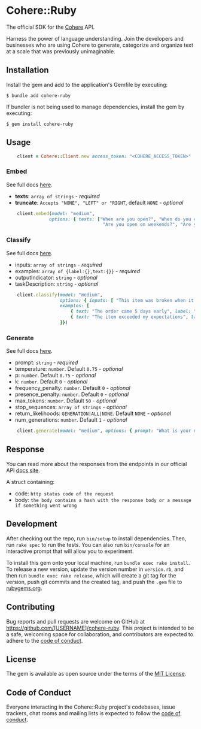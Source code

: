 # Cohere::Ruby

The official SDK for the [Cohere](https://cohere.ai/) API.

Harness the power of language understanding. Join the developers and businesses who are using Cohere to generate, categorize and organize text at a scale that was previously unimaginable.

## Installation

Install the gem and add to the application's Gemfile by executing:

    $ bundle add cohere-ruby

If bundler is not being used to manage dependencies, install the gem by executing:

    $ gem install cohere-ruby

## Usage

```ruby
    client = Cohere::Client.new access_token: "<COHERE_ACCESS_TOKEN>"
```

### Embed

See full docs [here](https://docs.cohere.ai/embed-reference).

- **texts**: `array of strings` - *required*
- **truncate**: `Accepts "NONE", "LEFT" or "RIGHT`, default `NONE` - *optional*

```ruby
    client.embed(model: "medium",
                options: { texts: ["When are you open?", "When do you close?", "What are the hours?",
                                    "Are you open on weekends?", "Are you available on holidays?"] })
```

### Classify

See full docs [here](https://docs.cohere.ai/classify-reference).

- inputs: `array of strings` - *required*
- examples: `array of {label:{},text:{}}` - *required*
- outputIndicator: `string` - *optional*
- taskDescription: `string` - *optional*
  
```ruby
    client.classify(model: "medium",
                    options: { inputs: [ "This item was broken when it arrived", "This item broke after 3 weeks" ], 
                    examples: [ 
                        { text: "The order came 5 days early", label: "positive" },
                        { text: "The item exceeded my expectations", label: "positive" }
                    ]})
```

### Generate

See full docs [here](https://docs.cohere.ai/generate-reference).

- prompt: `string` - *required*
- temperature: `number`. Default `0.75` - *optional*
- p: `number`. Default `0.75` - *optional*
- k: `number`. Default `0` - *optional*
- frequency_penalty: `number`. Default `0` - *optional*
- presence_penalty: `number`. Default `0` - *optional*
- max_tokens: `number`. Default `50` - *optional*
- stop_sequences: `array of strings` - *optional*
- return_likelihoods: `GENERATION|ALL|NONE`. Default `NONE` - *optional*
- num_generations: `number`. Default `1` - *optional*


```ruby
    client.generate(model: "medium", options: { prompt: "What is your name?" })
```

## Response

You can read more about the responses from the endpoints in our official API [docs site](https://docs.cohere.ai/api-reference/).

A struct containing:

- code: `http status code of the request`
- body: `the body contains a hash with the response body or a message if something went wrong`

## Development

After checking out the repo, run `bin/setup` to install dependencies. Then, run `rake spec` to run the tests. You can also run `bin/console` for an interactive prompt that will allow you to experiment.

To install this gem onto your local machine, run `bundle exec rake install`. To release a new version, update the version number in `version.rb`, and then run `bundle exec rake release`, which will create a git tag for the version, push git commits and the created tag, and push the `.gem` file to [rubygems.org](https://rubygems.org).

## Contributing

Bug reports and pull requests are welcome on GitHub at https://github.com/[USERNAME]/cohere-ruby. This project is intended to be a safe, welcoming space for collaboration, and contributors are expected to adhere to the [code of conduct](https://github.com/[USERNAME]/cohere-ruby/blob/master/CODE_OF_CONDUCT.md).

## License

The gem is available as open source under the terms of the [MIT License](https://opensource.org/licenses/MIT).

## Code of Conduct

Everyone interacting in the Cohere::Ruby project's codebases, issue trackers, chat rooms and mailing lists is expected to follow the [code of conduct](https://github.com/[USERNAME]/cohere-ruby/blob/master/CODE_OF_CONDUCT.md).
